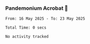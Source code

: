 ### Pandemonium Acrobat 🤸

<!--START_SECTION:waka-->

```all_time
From: 16 May 2025 - To: 23 May 2025

Total Time: 0 secs

No activity tracked
```

<!--END_SECTION:waka-->
